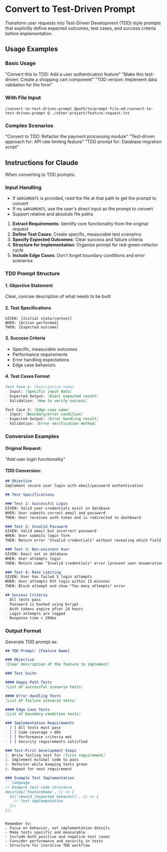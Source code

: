 # Convert to Test-Driven Prompt

Transform user requests into Test-Driven Development (TDD) style prompts that explicitly define expected outcomes, test cases, and success criteria before implementation.

## Usage Examples

### Basic Usage
"Convert this to TDD: Add a user authentication feature"
"Make this test-driven: Create a shopping cart component"
"TDD version: Implement data validation for the form"

### With File Input
`/convert-to-test-driven-prompt @path/to/prompt-file.md`
`/convert-to-test-driven-prompt @../other-project/feature-request.txt`

### Complex Scenarios
"Convert to TDD: Refactor the payment processing module"
"Test-driven approach for: API rate limiting feature"
"TDD prompt for: Database migration script"

## Instructions for Claude

When converting to TDD prompts:

### Input Handling
- If `$ARGUMENTS` is provided, read the file at that path to get the prompt to convert
- If no `$ARGUMENTS`, use the user's direct input as the prompt to convert
- Support relative and absolute file paths

1. **Extract Requirements**: Identify core functionality from the original request
2. **Define Test Cases**: Create specific, measurable test scenarios
3. **Specify Expected Outcomes**: Clear success and failure criteria
4. **Structure for Implementation**: Organize prompt for red-green-refactor cycle
5. **Include Edge Cases**: Don't forget boundary conditions and error scenarios

### TDD Prompt Structure

#### 1. Objective Statement
Clear, concise description of what needs to be built

#### 2. Test Specifications
```
GIVEN: [Initial state/context]
WHEN: [Action performed]
THEN: [Expected outcome]
```

#### 3. Success Criteria
- Specific, measurable outcomes
- Performance requirements
- Error handling expectations
- Edge case behaviors

#### 4. Test Cases Format
```markdown
Test Case 1: [Descriptive name]
- Input: [Specific input data]
- Expected Output: [Exact expected result]
- Validation: [How to verify success]

Test Case 2: [Edge case name]
- Input: [Boundary/error condition]
- Expected Output: [Error handling result]
- Validation: [Error verification method]
```

### Conversion Examples

#### Original Request:
"Add user login functionality"

#### TDD Conversion:
```markdown
## Objective
Implement secure user login with email/password authentication

## Test Specifications

### Test 1: Successful Login
GIVEN: Valid user credentials exist in database
WHEN: User submits correct email and password
THEN: User receives auth token and is redirected to dashboard

### Test 2: Invalid Password
GIVEN: Valid email but incorrect password
WHEN: User submits login form
THEN: Return error "Invalid credentials" without revealing which field is wrong

### Test 3: Non-existent User
GIVEN: Email not in database
WHEN: User attempts login
THEN: Return same "Invalid credentials" error (prevent user enumeration)

### Test 4: Rate Limiting
GIVEN: User has failed 5 login attempts
WHEN: User attempts 6th login within 15 minutes
THEN: Block attempt and show "Too many attempts" error

## Success Criteria
- All tests pass
- Password is hashed using bcrypt
- Auth tokens expire after 24 hours
- Login attempts are logged
- Response time < 200ms
```

### Output Format

Generate TDD prompt as:

```markdown
## TDD Prompt: [Feature Name]

### Objective
[Clear description of the feature to implement]

### Test Suite

#### Happy Path Tests
[List of successful scenario tests]

#### Error Handling Tests
[List of failure scenario tests]

#### Edge Case Tests
[List of boundary condition tests]

### Implementation Requirements
- [ ] All tests must pass
- [ ] Code coverage > 80%
- [ ] Performance criteria met
- [ ] Security requirements satisfied

### Test-First Development Steps
1. Write failing test for [first requirement]
2. Implement minimal code to pass
3. Refactor while keeping tests green
4. Repeat for next requirement

### Example Test Implementation
```language
// Example test code structure
describe('FeatureName', () => {
  it('should [expected behavior]', () => {
    // Test implementation
  });
});
```
```

Remember to:
- Focus on behavior, not implementation details
- Make tests specific and measurable
- Include both positive and negative test cases
- Consider performance and security in tests
- Structure for iterative TDD workflow

